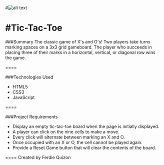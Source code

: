 #![alt text](https://raw.githubusercontent.com/FerdieQ/Tic_Tac_Toe_Game/master/images/TTTicon.png)

#Tic-Tac-Toe
====

###Summary
The classic game of X's and O's! Two players take turns marking spaces on a 3x3 grid gameboard. The player who succeeds in placing three of their marks in a horizontal, vertical, or diagonal row wins the game.  

====

###Technologies Used
*  HTML5
*  CSS3
*  JavaScript

====

###Project Requirements

*  Display an empty tic-tac-toe board when the page is initially displayed.
*  A player can click on the nine cells to make a move.
*  Every click will alternate between marking an X and O.
*  Once occupied with an X or O, the cell cannot be played again.
*  Provide a Reset Game button that will clear the contents of the board.

====
Created by Ferdie Quizon
